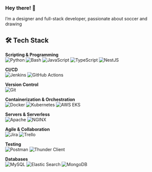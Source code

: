 ### Hey there! 👋


I’m a designer and full-stack developer, passionate about soccer and drawing

## 🛠️ Tech Stack

**Scripting & Programming**  
![Python](https://img.shields.io/badge/-Python-3776AB?style=flat&logo=python&logoColor=white)
![Bash](https://img.shields.io/badge/-BashShell-00ADD8?style=flat&logo=bash&logoColor=white)
![JavaScript](https://img.shields.io/badge/-JavaScript-F7DF1E?style=flat&logo=javascript&logoColor=000)
![TypeScript](https://img.shields.io/badge/-TypeScript-3178C6?style=flat&logo=typescript&logoColor=white)
![NestJS](https://img.shields.io/badge/-NestJS-E0234E?style=flat&logo=nestjs&logoColor=white)

**CI/CD**  
![Jenkins](https://img.shields.io/badge/-Jenkins-D24939?style=flat&logo=jenkins&logoColor=white)
![GitHub Actions](https://img.shields.io/badge/-GitHub_Actions-2088FF?style=flat&logo=github-actions&logoColor=white)

**Version Control**  
![Git](https://img.shields.io/badge/-Git-F05032?style=flat&logo=git&logoColor=white)

**Containerization & Orchestration**  
![Docker](https://img.shields.io/badge/-Docker-46a2f1?style=flat&logo=docker&logoColor=white)
![Kubernetes](https://img.shields.io/badge/-Kubernetes-326CE5?style=flat&logo=kubernetes&logoColor=white)
![AWS EKS](https://img.shields.io/badge/-AWS_EKS-FF9900?style=flat&logo=amazoneks&logoColor=white)

**Servers & Serverless**  
![Apache](https://img.shields.io/badge/-Apache-D22128?style=flat&logo=apache&logoColor=white)
![NGINX](https://img.shields.io/badge/-NGINX-269539?style=flat&logo=nginx&logoColor=white)

**Agile & Collaboration**  
![Jira](https://img.shields.io/badge/-Jira-0052CC?style=flat&logo=jira&logoColor=white)
![Trello](https://img.shields.io/badge/-Trello-0052CC?style=flat&logo=trello&logoColor=white)

**Testing**  
![Postman](https://img.shields.io/badge/-Postman-FF6C37?style=flat&logo=postman&logoColor=white)
![Thunder Client](https://img.shields.io/badge/-Thunder_Client-146EF5?style=flat&logo=thunder-client&logoColor=white)


**Databases**  
![MySQL](https://img.shields.io/badge/-MySQL-4479A1?style=flat&logo=mysql&logoColor=white)
![Elastic Search](https://img.shields.io/badge/-Elastic_Search-005571?style=flat&logo=elasticsearch&logoColor=white)
![MongoDB](https://img.shields.io/badge/-MongoDB-47A248?style=flat&logo=mongodb&logoColor=white)
